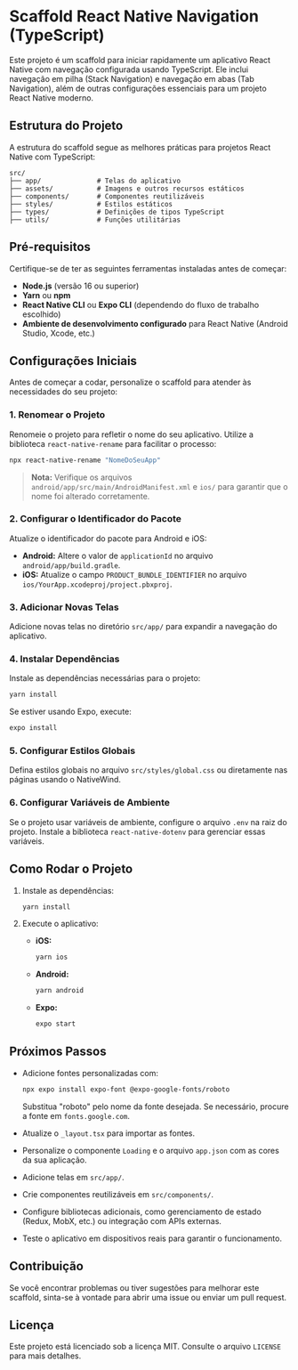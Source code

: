 # Scaffold React Native Navigation (TypeScript)

Este projeto é um scaffold para iniciar rapidamente um aplicativo React Native com navegação configurada usando TypeScript. Ele inclui navegação em pilha (Stack Navigation) e navegação em abas (Tab Navigation), além de outras configurações essenciais para um projeto React Native moderno.

## Estrutura do Projeto

A estrutura do scaffold segue as melhores práticas para projetos React Native com TypeScript:

```plaintext
src/
├── app/              # Telas do aplicativo
├── assets/           # Imagens e outros recursos estáticos
├── components/       # Componentes reutilizáveis
├── styles/           # Estilos estáticos
├── types/            # Definições de tipos TypeScript
├── utils/            # Funções utilitárias
```

## Pré-requisitos

Certifique-se de ter as seguintes ferramentas instaladas antes de começar:

- **Node.js** (versão 16 ou superior)
- **Yarn** ou **npm**
- **React Native CLI** ou **Expo CLI** (dependendo do fluxo de trabalho escolhido)
- **Ambiente de desenvolvimento configurado** para React Native (Android Studio, Xcode, etc.)

## Configurações Iniciais

Antes de começar a codar, personalize o scaffold para atender às necessidades do seu projeto:

### 1. **Renomear o Projeto**

Renomeie o projeto para refletir o nome do seu aplicativo. Utilize a biblioteca `react-native-rename` para facilitar o processo:

```bash
npx react-native-rename "NomeDoSeuApp"
```

> **Nota:** Verifique os arquivos `android/app/src/main/AndroidManifest.xml` e `ios/` para garantir que o nome foi alterado corretamente.

### 2. **Configurar o Identificador do Pacote**

Atualize o identificador do pacote para Android e iOS:

- **Android:** Altere o valor de `applicationId` no arquivo `android/app/build.gradle`.
- **iOS:** Atualize o campo `PRODUCT_BUNDLE_IDENTIFIER` no arquivo `ios/YourApp.xcodeproj/project.pbxproj`.

### 3. **Adicionar Novas Telas**

Adicione novas telas no diretório `src/app/` para expandir a navegação do aplicativo.

### 4. **Instalar Dependências**

Instale as dependências necessárias para o projeto:

```bash
yarn install
```

Se estiver usando Expo, execute:

```bash
expo install
```

### 5. **Configurar Estilos Globais**

Defina estilos globais no arquivo `src/styles/global.css` ou diretamente nas páginas usando o NativeWind.

### 6. **Configurar Variáveis de Ambiente**

Se o projeto usar variáveis de ambiente, configure o arquivo `.env` na raiz do projeto. Instale a biblioteca `react-native-dotenv` para gerenciar essas variáveis.

## Como Rodar o Projeto

1. Instale as dependências:

   ```bash
   yarn install
   ```

2. Execute o aplicativo:

   - **iOS:**

     ```bash
     yarn ios
     ```

   - **Android:**

     ```bash
     yarn android
     ```

   - **Expo:**

     ```bash
     expo start
     ```

## Próximos Passos

- Adicione fontes personalizadas com:

  ```bash
  npx expo install expo-font @expo-google-fonts/roboto
  ```

  Substitua "roboto" pelo nome da fonte desejada. Se necessário, procure a fonte em `fonts.google.com`.

- Atualize o `_layout.tsx` para importar as fontes.
- Personalize o componente `Loading` e o arquivo `app.json` com as cores da sua aplicação.
- Adicione telas em `src/app/`.
- Crie componentes reutilizáveis em `src/components/`.
- Configure bibliotecas adicionais, como gerenciamento de estado (Redux, MobX, etc.) ou integração com APIs externas.
- Teste o aplicativo em dispositivos reais para garantir o funcionamento.

## Contribuição

Se você encontrar problemas ou tiver sugestões para melhorar este scaffold, sinta-se à vontade para abrir uma issue ou enviar um pull request.

## Licença

Este projeto está licenciado sob a licença MIT. Consulte o arquivo `LICENSE` para mais detalhes.
